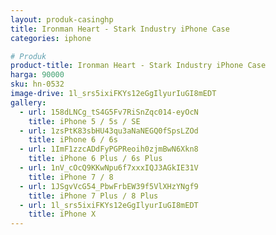 ```yaml
---
layout: produk-casinghp
title: Ironman Heart - Stark Industry iPhone Case
categories: iphone

# Produk
product-title: Ironman Heart - Stark Industry iPhone Case
harga: 90000
sku: hn-0532
image-drive: 1l_srs5ixiFKYs12eGgIlyurIuGI8mEDT
gallery:
  - url: 158dLNCg_tS4G5Fv7RiSnZqc014-eyOcN
    title: iPhone 5 / 5s / SE
  - url: 1zsPtK83sbHU43qu3aNaNEGQ0fSpsLZOd
    title: iPhone 6 / 6s
  - url: 1ImF1zzcADdFyPGPReoih0zjmBwN6Xkn8
    title: iPhone 6 Plus / 6s Plus
  - url: 1nV_cOcQ9KKwNpu6f7xxxIQJ3AGkIE31V
    title: iPhone 7 / 8
  - url: 1JSgvVcG54_PbwFrbEW39f5VlXHzYNgf9
    title: iPhone 7 Plus / 8 Plus
  - url: 1l_srs5ixiFKYs12eGgIlyurIuGI8mEDT
    title: iPhone X
---
```

